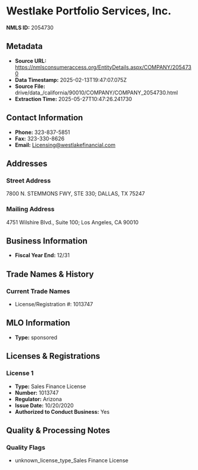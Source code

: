 # Westlake Portfolio Services, Inc.

**NMLS ID:** 2054730

## Metadata
- **Source URL:** https://nmlsconsumeraccess.org/EntityDetails.aspx/COMPANY/2054730
- **Data Timestamp:** 2025-02-13T19:47:07.075Z
- **Source File:** drive/data_/california/90010/COMPANY/COMPANY_2054730.html
- **Extraction Time:** 2025-05-27T10:47:26.241730

## Contact Information
- **Phone:** 323-837-5851
- **Fax:** 323-330-8626
- **Email:** Licensing@westlakefinancial.com

## Addresses
### Street Address
7800 N. STEMMONS FWY, STE 330; DALLAS, TX 75247

### Mailing Address
4751 Wilshire Blvd., Suite 100; Los Angeles, CA 90010

## Business Information
- **Fiscal Year End:** 12/31

## Trade Names & History
### Current Trade Names
- License/Registration #: 1013747

## MLO Information
- **Type:** sponsored

## Licenses & Registrations

### License 1
- **Type:** Sales Finance License
- **Number:** 1013747
- **Regulator:** Arizona
- **Issue Date:** 10/20/2020
- **Authorized to Conduct Business:** Yes

## Quality & Processing Notes
### Quality Flags
- unknown_license_type_Sales Finance License
